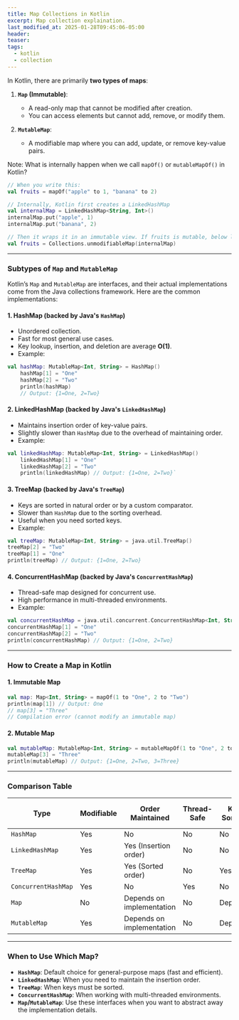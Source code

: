```yaml
---
title: Map Collections in Kotlin
excerpt: Map collection explaination.
last_modified_at: 2025-01-28T09:45:06-05:00
header: 
teaser: 
tags:
  - kotlin
  - collection
---
```

In Kotlin, there are primarily **two types of maps**:

1. **`Map` (Immutable)**:
    
    - A read-only map that cannot be modified after creation.
    - You can access elements but cannot add, remove, or modify them.
2. **`MutableMap`**:
    
    - A modifiable map where you can add, update, or remove key-value pairs.

Note: What is internally happen when we call `mapOf()` or `mutableMapOf()` in Kotlin?

```kotlin
// When you write this:
val fruits = mapOf("apple" to 1, "banana" to 2)

// Internally, Kotlin first creates a LinkedHashMap
val internalMap = LinkedHashMap<String, Int>()
internalMap.put("apple", 1)
internalMap.put("banana", 2)

// Then it wraps it in an immutable view. If fruits is mutable, below line is not appeared.
val fruits = Collections.unmodifiableMap(internalMap)
```


---

### **Subtypes of `Map` and `MutableMap`**

Kotlin’s `Map` and `MutableMap` are interfaces, and their actual implementations come from the Java collections framework. Here are the common implementations:

#### 1. **HashMap** (backed by Java's `HashMap`)

- Unordered collection.
- Fast for most general use cases.
- Key lookup, insertion, and deletion are average **O(1)**.
- Example:
```kotlin
val hashMap: MutableMap<Int, String> = HashMap() 
	hashMap[1] = "One" 
    hashMap[2] = "Two" 
    println(hashMap) 
	// Output: {1=One, 2=Two}
```
#### 2. **LinkedHashMap** (backed by Java's `LinkedHashMap`)

- Maintains insertion order of key-value pairs.
- Slightly slower than `HashMap` due to the overhead of maintaining order.
- Example:
```kotlin
val linkedHashMap: MutableMap<Int, String> = LinkedHashMap() 
	linkedHashMap[1] = "One" 
    linkedHashMap[2] = "Two" 
	println(linkedHashMap) // Output: {1=One, 2=Two}`
```

#### 3. **TreeMap** (backed by Java's `TreeMap`)

- Keys are sorted in natural order or by a custom comparator.
- Slower than `HashMap` due to the sorting overhead.
- Useful when you need sorted keys.
- Example:
```kotlin
val treeMap: MutableMap<Int, String> = java.util.TreeMap() 
treeMap[2] = "Two" 
treeMap[1] = "One" 
println(treeMap) // Output: {1=One, 2=Two}
```
#### 4. **ConcurrentHashMap** (backed by Java's `ConcurrentHashMap`)

- Thread-safe map designed for concurrent use.
- High performance in multi-threaded environments.
- Example:
```kotlin
val concurrentHashMap = java.util.concurrent.ConcurrentHashMap<Int, String>() 
concurrentHashMap[1] = "One" 
concurrentHashMap[2] = "Two" 
println(concurrentHashMap) // Output: {1=One, 2=Two}
```

---

### **How to Create a Map in Kotlin**

#### 1. **Immutable Map**
```kotlin
val map: Map<Int, String> = mapOf(1 to "One", 2 to "Two") 
println(map[1]) // Output: One 
// map[3] = "Three" 
// Compilation error (cannot modify an immutable map)
```
#### 2. **Mutable Map**
```kotlin
val mutableMap: MutableMap<Int, String> = mutableMapOf(1 to "One", 2 to "Two") 
mutableMap[3] = "Three" 
println(mutableMap) // Output: {1=One, 2=Two, 3=Three}
```

---

### **Comparison Table**

|**Type**|**Modifiable**|**Order Maintained**|**Thread-Safe**|**Key Sorting**|**Average Lookup Time**|
|---|---|---|---|---|---|
|`HashMap`|Yes|No|No|No|O(1)|
|`LinkedHashMap`|Yes|Yes (Insertion order)|No|No|O(1)|
|`TreeMap`|Yes|Yes (Sorted order)|No|Yes|O(log n)|
|`ConcurrentHashMap`|Yes|No|Yes|No|O(1)|
|`Map`|No|Depends on implementation|No|Depends|Depends|
|`MutableMap`|Yes|Depends on implementation|No|Depends|Depends|

---

### **When to Use Which Map?**

- **`HashMap`**: Default choice for general-purpose maps (fast and efficient).
- **`LinkedHashMap`**: When you need to maintain the insertion order.
- **`TreeMap`**: When keys must be sorted.
- **`ConcurrentHashMap`**: When working with multi-threaded environments.
- **`Map`/`MutableMap`**: Use these interfaces when you want to abstract away the implementation details.